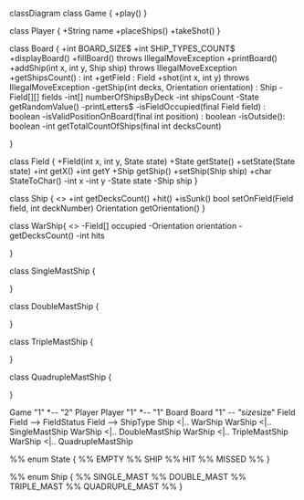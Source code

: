 classDiagram
class Game {
+play()
}

class Player {
+String name
+placeShips()
+takeShot()
}

class Board {
+int BOARD_SIZE$
+int SHIP_TYPES_COUNT$
+displayBoard()
+fillBoard() throws IllegalMoveException
+printBoard()
+addShip(int x, int y, Ship ship) throws IllegalMoveException
+getShipsCount() : int
+getField : Field
+shot(int x, int y) throws IllegalMoveException
-getShip(int decks, Orientation orientation) : Ship
-Field[][] fields
-int[] numberOfShipsByDeck
-int shipsCount
-State getRandomValue()
-printLetters$
-isFieldOccupied(final Field field) : boolean
-isValidPositionOnBoard(final int position) : boolean
-isOutside(): boolean
-int getTotalCountOfShips(final int decksCount)

}

class Field {
+Field(int x, int y, State state)
+State getState()
+setState(State state)
+int getX()
+int getY
+Ship getShip()
+setShip(Ship ship)
+char StateToChar()
-int x
-int y
-State state
-Ship ship
}

class Ship {
<<interface>>
+int getDecksCount()
+hit()
+isSunk() bool
setOnField(Field field, int deckNumber)
Orientation getOrientation()
}

class WarShip{
<<Abstract>>
-Field[] occupied
-Orientation orientation
-getDecksCount()
-int hits

}

class SingleMastShip {

}

class DoubleMastShip {

}

class TripleMastShip {

}

class QuadrupleMastShip {

}

Game "1" *-- "2" Player
Player "1" *-- "1" Board
Board "1" *-- "size*size" Field
Field --> FieldStatus
Field --> ShipType
Ship <|.. WarShip
WarShip <|.. SingleMastShip
WarShip <|.. DoubleMastShip
WarShip <|.. TripleMastShip
WarShip <|.. QuadrupleMastShip

%% enum State {
%%     EMPTY
%%     SHIP
%%     HIT
%%     MISSED
%% }

%% enum Ship {
%%     SINGLE_MAST
%%     DOUBLE_MAST
%%     TRIPLE_MAST
%%     QUADRUPLE_MAST
%% }